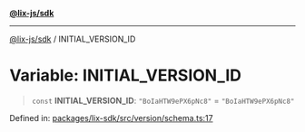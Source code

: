 [**@lix-js/sdk**](../README.md)

***

[@lix-js/sdk](../README.md) / INITIAL\_VERSION\_ID

# Variable: INITIAL\_VERSION\_ID

> `const` **INITIAL\_VERSION\_ID**: `"BoIaHTW9ePX6pNc8"` = `"BoIaHTW9ePX6pNc8"`

Defined in: [packages/lix-sdk/src/version/schema.ts:17](https://github.com/opral/monorepo/blob/fb8153a2c5d4710eaaabf056fe653be88060a185/packages/lix-sdk/src/version/schema.ts#L17)

